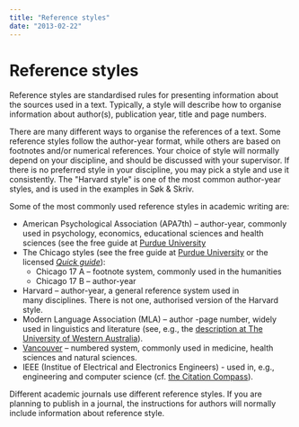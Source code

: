 ```yaml
---
title: "Reference styles"
date: "2013-02-22"
---
```


# Reference styles

Reference styles are standardised rules for presenting information about the sources used in a text. Typically, a style will describe how to organise information about author(s), publication year, title and page numbers.

There are many different ways to organise the references of a text. Some reference styles follow the author-year format, while others are based on footnotes and/or numerical references. Your choice of style will normally depend on your discipline, and should be discussed with your supervisor. If there is no preferred style in your discipline, you may pick a style and use it consistently. The "Harvard style" is one of the most common author-year styles, and is used in the examples in Søk & Skriv.

Some of the most commonly used reference styles in academic writing are:

- American Psychological Association (APA7th) – author-year, commonly used in psychology, economics, educational sciences and health sciences (see the free guide at [Purdue University](https://owl.purdue.edu/owl/research_and_citation/apa_style/apa_style_introduction.html)
- The Chicago styles (see the free guide at [Purdue University](https://owl.purdue.edu/owl/research_and_citation/chicago_manual_17th_edition/cmos_formatting_and_style_guide/chicago_manual_of_style_17th_edition.html "Chicago 16 at Purdue OWL") or the licensed _[Quick guide](https://www.chicagomanualofstyle.org/tools_citationguide.html "Chicago-Style Citation Quick Guide")_):
    - Chicago 17 A – footnote system, commonly used in the humanities
    - Chicago 17 B – author-year
- Harvard – author-year, a general reference system used in many disciplines. There is not one, authorised version of the Harvard style. 
- Modern Language Association (MLA) – author -page number, widely used in linguistics and literature (see, e.g., the [description at The University of Western Australia](https://guides.library.uwa.edu.au/mla)).
- [Vancouver](https://www.ncbi.nlm.nih.gov/books/NBK7256/ "Citing Medicine") – numbered system, commonly used in medicine, health sciences and natural sciences.
- IEEE (Institue of Electrical and Electronics Engineers) - used in, e.g., engineering and computer science (cf. [the Citation Compass](http://kildekompasset.no/english)).

Different academic journals use different reference styles. If you are planning to publish in a journal, the instructions for authors will normally include information about reference style.
